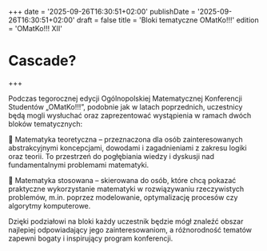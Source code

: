 +++
date = '2025-09-26T16:30:51+02:00'
publishDate = '2025-09-26T16:30:51+02:00'
draft = false
title = 'Bloki tematyczne OMatKo!!!'
edition = 'OMatKo!!! XII'
# Cascade?
+++

Podczas tegorocznej edycji Ogólnopolskiej Matematycznej Konferencji Studentów „OMatKo!!!”, podobnie jak w latach poprzednich, uczestnicy będą mogli wysłuchać oraz zaprezentować wystąpienia w ramach dwóch bloków tematycznych:

🔹 Matematyka teoretyczna – przeznaczona dla osób zainteresowanych abstrakcyjnymi koncepcjami, dowodami i zagadnieniami z zakresu logiki oraz teorii. To przestrzeń do pogłębiania wiedzy i dyskusji nad fundamentalnymi problemami matematyki.

🔹 Matematyka stosowana – skierowana do osób, które chcą pokazać praktyczne wykorzystanie matematyki w rozwiązywaniu rzeczywistych problemów, m.in. poprzez modelowanie, optymalizację procesów czy algorytmy komputerowe.

Dzięki podziałowi na bloki każdy uczestnik będzie mógł znaleźć obszar najlepiej odpowiadający jego zainteresowaniom, a różnorodność tematów zapewni bogaty i inspirujący program konferencji.
